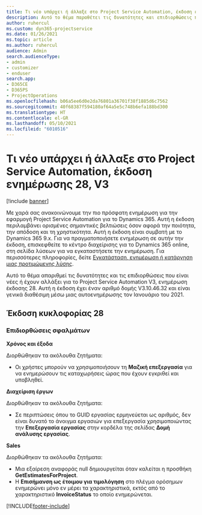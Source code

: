 ```yaml
---
title: Τι νέο υπάρχει ή άλλαξε στο Project Service Automation, έκδοση ενημέρωσης 28, V3
description: Αυτό το θέμα παραθέτει τις δυνατότητες και επιδιορθώσεις που είναι διαθέσιμες στο Project Service Automation, έκδοση ενημέρωσης 28, V3.
author: ruhercul
ms.custom: dyn365-projectservice
ms.date: 01/26/2021
ms.topic: article
ms.author: ruhercul
audience: Admin
search.audienceType:
- admin
- customizer
- enduser
search.app:
- D365CE
- D365PS
- ProjectOperations
ms.openlocfilehash: b06a5ee6d0e2da76801a36701f38f1885d6c7562
ms.sourcegitcommit: 40f68387f594180af64a5e5c748b6efa188bd300
ms.translationtype: HT
ms.contentlocale: el-GR
ms.lasthandoff: 05/10/2021
ms.locfileid: "6010516"
---
```

# <a name="whats-new-or-changed-in-project-service-automation-update-release-28-v3"></a>Τι νέο υπάρχει ή άλλαξε στο Project Service Automation, έκδοση ενημέρωσης 28, V3

[!include [banner](../includes/psa-now-project-operations.md)]

Με χαρά σας ανακοινώνουμε την πιο πρόσφατη ενημέρωση για την εφαρμογή Project Service Automation για το Dynamics 365. Αυτή η έκδοση περιλαμβάνει ορισμένες σημαντικές βελτιώσεις όσον αφορά την ποιότητα, την απόδοση και τη χρηστικότητα. Αυτή η έκδοση είναι συμβατή με το Dynamics 365 9.x. Για να πραγματοποιήσετε ενημέρωση σε αυτήν την έκδοση, επισκεφθείτε το κέντρο διαχείρισης για το Dynamics 365 online, στη σελίδα λύσεων για να εγκαταστήσετε την ενημέρωση. Για περισσότερες πληροφορίες, δείτε [Εγκατάσταση, ενημέρωση ή κατάργηση μιας προτιμώμενης λύσης](/power-platform/admin/install-remove-preferred-solution).

Αυτό το θέμα απαριθμεί τις δυνατότητες και τις επιδιορθώσεις που είναι νέες ή έχουν αλλάξει για το Project Service Automation V3, ενημέρωση έκδοσης 28. Αυτή η έκδοση έχει έναν αριθμό δομής V3.10.46.32 και είναι γενικά διαθέσιμη μέσω μιας αυτοενημέρωσης τον Ιανουάριο του 2021.

## <a name="update-release-28"></a>Έκδοση κυκλοφορίας 28

### <a name="bug-fixes"></a>Επιδιορθώσεις σφαλμάτων

**Χρόνος και έξοδα**

Διορθώθηκαν τα ακόλουθα ζητήματα:

- Οι χρήστες μπορούν να χρησιμοποιήσουν τη **Μαζική επεξεργασία** για να ενημερώσουν τις καταχωρήσεις ώρας που έχουν εγκριθεί και υποβληθεί.

**Διαχείριση έργων**

Διορθώθηκαν τα ακόλουθα ζητήματα:

- Σε περιπτώσεις όπου το GUID εργασίας ερμηνεύεται ως αριθμός, δεν είναι δυνατό το άνοιγμα εργασιών για επεξεργασία χρησιμοποιώντας την **Επεξεργασία εργασίας** στην κορδέλα της σελίδας **Δομή ανάλυσης εργασίας**.

**Sales**

Διορθώθηκαν τα ακόλουθα ζητήματα:

- Μια εξαίρεση αναφοράς null δημιουργείται όταν καλείται η προσθήκη **GetEstimatesForProject**.
- Η **Επισήμανση ως έτοιμου για τιμολόγηση** στο πλέγμα ορόσημων ενημερώνει μόνο εν μέρει τα χαρακτηριστικά, εκτός από το χαρακτηριστικό **InvoiceStatus** το οποίο ενημερώνεται.



[!INCLUDE[footer-include](../includes/footer-banner.md)]